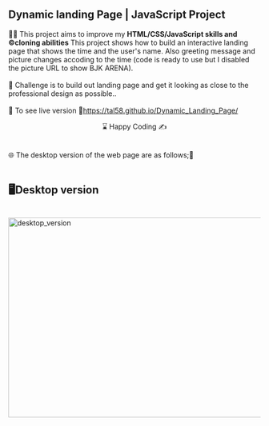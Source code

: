 ## Dynamic landing Page | JavaScript Project

👨‍💻 This project aims to improve my <b>HTML/CSS/JavaScript skills and ©️cloning abilities</b> This project shows how to build an interactive landing page that shows the time and the user's name. Also greeting message and picture changes accoding to the time (code is ready to use but I disabled the picture URL to show BJK  ARENA).
<br><br>
🎯 Challenge is to build out landing page and get it looking as close to the professional design as possible..
<br><br>
🔗 To see live version 🎯https://tal58.github.io/Dynamic_Landing_Page/
<br>
<center> ⌛ Happy Coding  ✍ </center>
<br><br>
🌐 The desktop version of the web page are as follows;🧭
<br><br>

## 🖥️Desktop version
<br>
<img src="./bjk.gif" width="600" height="400" align="left" alt="desktop_version">
<br>
<br>
<br>
<br>
<br>
<br>
<br>
<br>
<br>







